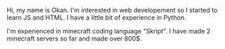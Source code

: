 Hi, my name is Okan.
I'm interested in web developement so I started to learn JS and HTML.
I have a little bit of experience in Python.

I'm experienced in minecraft coding language "Skript". I have made 2 minecraft servers so far and made over 800$.
